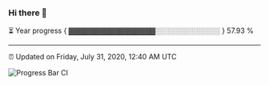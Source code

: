 ### Hi there 👋

⏳ Year progress { ▓▓▓▓▓▓▓▓▓▓▓▓▓▓▓▓▓░░░░░░░░░░░░░ } 57.93 %

---

⏰ Updated on Friday, July 31, 2020, 12:40 AM UTC

![Progress Bar CI](https://github.com/arthurbuhl/arthurbuhl/workflows/Progress%20Bar%20CI/badge.svg)
